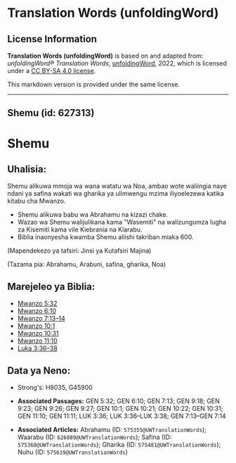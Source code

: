 # Translation Words (unfoldingWord)

## License Information

**Translation Words (unfoldingWord)** is based on and adapted from: _unfoldingWord® Translation Words_, [unfoldingWord](https://unfoldingword.org/utw), 2022, which is licensed under a [CC BY-SA 4.0 license](https://creativecommons.org/licenses/by-sa/4.0/legalcode.en).

This markdown version is provided under the same license.



--------------------------------

## Shemu (id: 627313)

Shemu
=====

Uhalisia:
---------

Shemu alikuwa mmoja wa wana watatu wa Noa, ambao wote waliingia naye ndani ya safina wakati wa gharika ya ulimwengu mzima iliyoelezewa katika kitabu cha Mwanzo.

* Shemu alikuwa babu wa Abrahamu na kizazi chake.
* Wazao wa Shemu walijulikana kama "Wasemiti" na walizungumza lugha za Kisemiti kama vile Kiebrania na Kiarabu.
* Biblia inaonyesha kwamba Shemu aliishi takriban miaka 600\.

(Mapendekezo ya tafsiri: Jinsi ya Kutafsiri Majina)

(Tazama pia: Abrahamu, Arabuni, safina, gharika, Noa)

Marejeleo ya Biblia:
--------------------

* [Mwanzo 5:32](https://ref.ly/Gen5:32)
* [Mwanzo 6:10](https://ref.ly/Gen6:10)
* [Mwanzo 7:13–14](https://ref.ly/Gen7:13-Gen7:14)
* [Mwanzo 10:1](https://ref.ly/Gen10:1)
* [Mwanzo 10:31](https://ref.ly/Gen10:31)
* [Mwanzo 11:10](https://ref.ly/Gen11:10)
* [Luka 3:36–38](https://ref.ly/Luke3:36-Luke3:38)

Data ya Neno:
-------------

* Strong's: H8035, G45900

* **Associated Passages:** GEN 5:32; GEN 6:10; GEN 7:13; GEN 9:18; GEN 9:23; GEN 9:26; GEN 9:27; GEN 10:1; GEN 10:21; GEN 10:22; GEN 10:31; GEN 11:10; GEN 11:11; LUK 3:36; LUK 3:36–LUK 3:38; GEN 7:13–GEN 7:14
* **Associated Articles:** Abrahamu (ID: `575355@UWTranslationWords`); Waarabu (ID: `626889@UWTranslationWords`); Safina (ID: `575368@UWTranslationWords`); Gharika (ID: `575481@UWTranslationWords`); Nuhu (ID: `575619@UWTranslationWords`)


